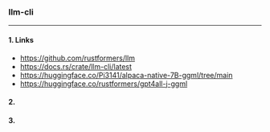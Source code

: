 ### llm-cli
---

#### 1. Links
- https://github.com/rustformers/llm
- https://docs.rs/crate/llm-cli/latest
- https://huggingface.co/Pi3141/alpaca-native-7B-ggml/tree/main
- https://huggingface.co/rustformers/gpt4all-j-ggml

#### 2. 


#### 3. 
